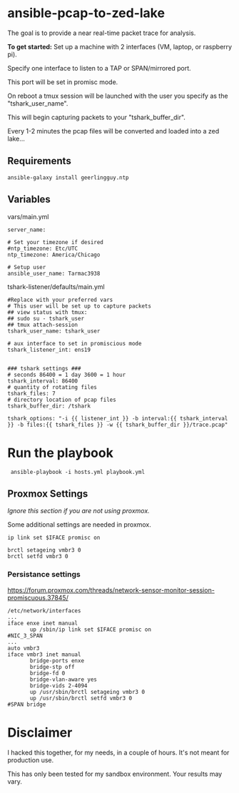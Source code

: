 # ansible-pcap-to-zed-lake

The goal is to provide a near real-time packet trace for analysis. 

**To get started:**
Set up a machine with 2 interfaces (VM, laptop, or raspberry pi).

Specify one interface to listen to a TAP or SPAN/mirrored port.

This port will be set in promisc mode.

On reboot a tmux session will be launched with the user you specify as the "tshark_user_name".

This will begin capturing packets to your "tshark_buffer_dir".

Every 1-2 minutes the pcap files will be converted and loaded into a zed lake...


## Requirements

```
ansible-galaxy install geerlingguy.ntp
```

## Variables
vars/main.yml
```
server_name: 

# Set your timezone if desired
#ntp_timezone: Etc/UTC
ntp_timezone: America/Chicago

# Setup user
ansible_user_name: Tarmac3938
```

tshark-listener/defaults/main.yml
```
#Replace with your preferred vars
# This user will be set up to capture packets
## view status with tmux:
## sudo su - tshark_user
## tmux attach-session
tshark_user_name: tshark_user

# aux interface to set in promiscious mode
tshark_listener_int: ens19


### tshark settings ###
# seconds 86400 = 1 day 3600 = 1 hour
tshark_interval: 86400
# quantity of rotating files
tshark_files: 7
# directory location of pcap files
tshark_buffer_dir: /tshark

tshark_options: "-i {{ listener_int }} -b interval:{{ tshark_interval }} -b files:{{ tshark_files }} -w {{ tshark_buffer_dir }}/trace.pcap"

```
# Run the playbook

``` ansible-playbook -i hosts.yml playbook.yml```

## Proxmox Settings
*Ignore this section if you are not using proxmox.*

Some additional settings are needed in proxmox.

```
ip link set $IFACE promisc on

brctl setageing vmbr3 0
brctl setfd vmbr3 0

```

### Persistance settings



 https://forum.proxmox.com/threads/network-sensor-monitor-session-promiscuous.37845/
 ```
/etc/network/interfaces
...
iface enxe inet manual
        up /sbin/ip link set $IFACE promisc on
#NIC_3_SPAN
...
auto vmbr3
iface vmbr3 inet manual
        bridge-ports enxe
        bridge-stp off
        bridge-fd 0
        bridge-vlan-aware yes
        bridge-vids 2-4094
        up /usr/sbin/brctl setageing vmbr3 0
        up /usr/sbin/brctl setfd vmbr3 0
#SPAN bridge
 ```

# Disclaimer

I hacked this together, for my needs, in a couple of hours. It's not meant for production use.

This has only been tested for my sandbox environment. Your results may vary.
